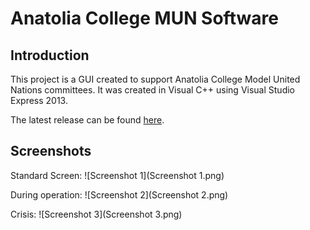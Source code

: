 # Anatolia College MUN Software

## Introduction
This project is a GUI created to support Anatolia College Model United Nations committees. It was created in Visual C++ using Visual Studio Express 2013.

The latest release can be found [here](https://github.com/adimitris/Anatolia-College-MUN-Software/releases/latest).

## Screenshots

Standard Screen:
![Screenshot 1](Screenshot 1.png)

During operation:
![Screenshot 2](Screenshot 2.png)

Crisis:
![Screenshot 3](Screenshot 3.png)
